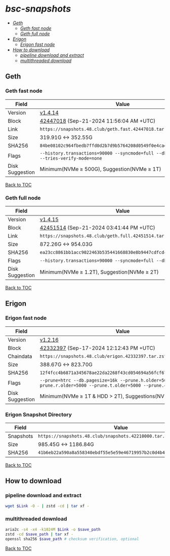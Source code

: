 # *bsc-snapshots*


- *[Geth](#geth)*
    - *[Geth fast node](#geth-fast-node)*
    - *[Geth full node](#geth-full-node)*
- *[Erigon](#erigon)*
    - *[Erigon fast node](#erigon-fast-node)*
- *[How to download](#how-to-download)*
    - *[pipeline download and extract](#pipeline-download-and-extract)*
    - *[multithreaded download](#multithreaded-download)*

## Geth
### Geth fast node

| Field |Value |
| --- | --- |
| Version | [v1.4.14](https://github.com/bnb-chain/bsc/releases/tag/v1.4.14) |
| Block | [42447018](https://bscscan.com/block/42447018) (Sep-21-2024 11:56:04 AM +UTC) |
| Link | `https://snapshots.48.club/geth.fast.42447018.tar.zst` |
| Size | 319.91G <-> 352.55G |
| SHA256 | `84be08102c964fbedb7ffd0d2b7d9b5764208d0549f0e4cae50c1c9762a4269c` |
| Flags | `--history.transactions=90000 --syncmode=full --db.engine=pebble --tries-verify-mode=none` |
| Disk Suggestion | Minimum(NVMe ≥ 500G), Suggestion(NVMe ≥ 1T) |

[Back to TOC](#bsc-snapshots)

### Geth full node

| Field |Value |
| --- | --- |
| Version | [v1.4.15](https://github.com/bnb-chain/bsc/releases/tag/v1.4.15) |
| Block | [42451514](https://bscscan.com/block/42451514) (Sep-21-2024 03:41:44 PM +UTC) |
| Link | `https://snapshots.48.club/geth.full.42451514.tar.zst` |
| Size | 872.26G <-> 954.03G |
| SHA256 | `ea23cc8861bb1acc9022463b535441668830e8b9447cdfcdc562cefccad29e52` |
| Flags | `--history.transactions=90000 --syncmode=full --db.engine=pebble` |
| Disk Suggestion | Minimum(NVMe ≥ 1.2T), Suggestion(NVMe ≥ 2T) |

[Back to TOC](#bsc-snapshots)

## Erigon
### Erigon fast node

| Field |Value |
| --- | --- |
| Version | [v1.2.16](https://github.com/node-real/bsc-erigon/releases/tag/v1.2.16) |
| Block | [42332397](https://bscscan.com/block/42332397) (Sep-17-2024 12:12:43 PM +UTC) |
| Chaindata | `https://snapshots.48.club/erigon.42332397.tar.zst` |
| Size | 388.67G <-> 823.70G |
| SHA256 | `12f4fcc4b6871a345678ae22da2268f43cd054694a56fcf675c8460bd6b9780b` |
| Flags | `--prune=htrc --db.pagesize=16k --prune.h.older=5000 --prune.r.older=5000 --prune.t.older=5000 --prune.c.older=5000` |
| Disk Suggestion | Minimum(NVMe ≥ 1T & HDD > 2T), Suggestions(NVMe ≥ 4T) |

### Erigon Snapshot Directory

| Field |Value |
| --- | --- |
| Snapshots | `https://snapshots.48.club/snapshots.42210000.tar.zst` |
| Size | 985.45G <-> 1186.84G |
| SHA256 | `41b6eb22a590a8a558340ebdf55e5e59e46719957b2c0d4b46ca50745d8b41c3` |

[Back to TOC](#bsc-snapshots)

## How to download
### pipeline download and extract

```bash
wget $Link -O - | zstd -cd | tar xf -
```

### multithreaded download

```bash
aria2c -s4 -x4 -k1024M $Link -o $save_path
zstd -cd $save_path | tar xf -
openssl sha256 $save_path # checksum verification, optional
```

[Back to TOC](#bsc-snapshots)
